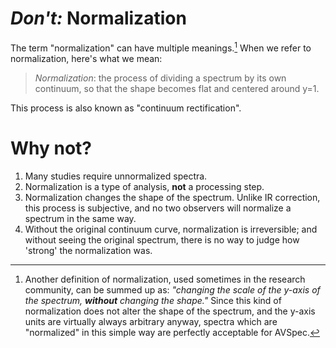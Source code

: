 # *Don't:* Normalization

The term "normalization" can have multiple meanings.[^1] When we refer to normalization, here's what we mean:

> *Normalization*: the process of dividing a spectrum by its own continuum, so that the shape becomes flat and centered around y=1.

This process is also known as "continuum rectification".

# Why not?

1. Many studies require unnormalized spectra.
2. Normalization is a type of analysis, **not** a processing step.
3. Normalization changes the shape of the spectrum. Unlike IR correction, this process is subjective, and no two observers will normalize a spectrum in the same way.
4. Without the original continuum curve, normalization is irreversible; and without seeing the original spectrum, there is no way to judge how 'strong' the normalization was.

[^1]: Another definition of normalization, used sometimes in the research community, can be summed up as: *"changing the scale of the y-axis of the spectrum, **without** changing the shape."* Since this kind of normalization does not alter the shape of the spectrum, and the y-axis units are virtually always arbitrary anyway, spectra which are "normalized" in this simple way are perfectly acceptable for AVSpec.